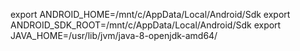 export ANDROID_HOME=/mnt/c/AppData/Local/Android/Sdk
export ANDROID_SDK_ROOT=/mnt/c/AppData/Local/Android/Sdk
export JAVA_HOME=/usr/lib/jvm/java-8-openjdk-amd64/